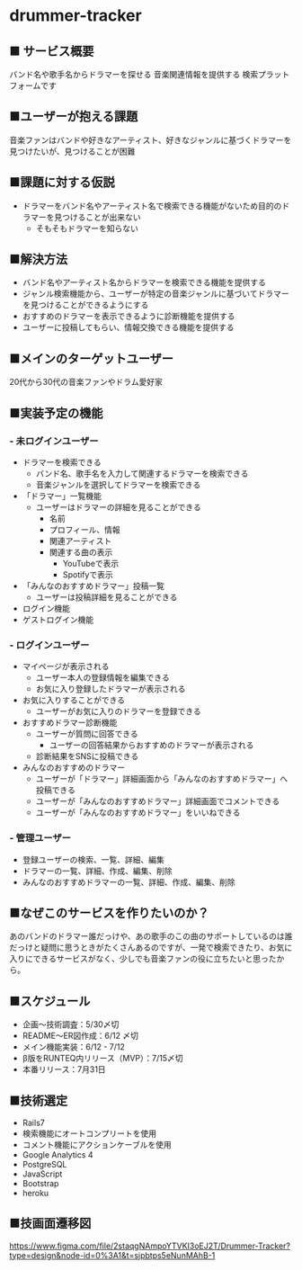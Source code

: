 # drummer-tracker

## ■ サービス概要
バンド名や歌手名からドラマーを探せる
音楽関連情報を提供する
検索プラットフォームです

## ■ユーザーが抱える課題
音楽ファンはバンドや好きなアーティスト、好きなジャンルに基づくドラマーを見つけたいが、見つけることが困難

## ■課題に対する仮説
- ドラマーをバンド名やアーティスト名で検索できる機能がないため目的のドラマーを見つけることが出来ない
  - そもそもドラマーを知らない

## ■解決方法
- バンド名やアーティスト名からドラマーを検索できる機能を提供する
- ジャンル検索機能から、ユーザーが特定の音楽ジャンルに基づいてドラマーを見つけることができるようにする
- おすすめのドラマーを表示できるように診断機能を提供する
- ユーザーに投稿してもらい、情報交換できる機能を提供する

## ■メインのターゲットユーザー
20代から30代の音楽ファンやドラム愛好家

## ■実装予定の機能
### - 未ログインユーザー
  - ドラマーを検索できる
    - バンド名、歌手名を入力して関連するドラマーを検索できる
    - 音楽ジャンルを選択してドラマーを検索できる
  - 「ドラマー」一覧機能
    - ユーザーはドラマーの詳細を見ることができる
      - 名前
      - プロフィール、情報
      - 関連アーティスト
      - 関連する曲の表示
        - YouTubeで表示
        - Spotifyで表示
  - 「みんなのおすすめドラマー」投稿一覧
    - ユーザーは投稿詳細を見ることができる
  - ログイン機能
  - ゲストログイン機能

### - ログインユーザー
  - マイページが表示される
    - ユーザー本人の登録情報を編集できる
    - お気に入り登録したドラマーが表示される
  - お気に入りすることができる
    - ユーザーがお気に入りのドラマーを登録できる
  - おすすめドラマー診断機能
    - ユーザーが質問に回答できる
      - ユーザーの回答結果からおすすめのドラマーが表示される
    - 診断結果をSNSに投稿できる
  - みんなのおすすめのドラマー
    - ユーザーが「ドラマー」詳細画面から「みんなのおすすめドラマー」へ投稿できる
    - ユーザーが「みんなのおすすめドラマー」詳細画面でコメントできる
    - ユーザーが「みんなのおすすめドラマー」をいいねできる
    
### - 管理ユーザー
  - 登録ユーザーの検索、一覧、詳細、編集
  - ドラマーの一覧、詳細、作成、編集、削除
  - みんなのおすすめドラマーの一覧、詳細、作成、編集、削除
  
## ■なぜこのサービスを作りたいのか？
あのバンドのドラマー誰だっけや、あの歌手のこの曲のサポートしているのは誰だっけと疑問に思うときがたくさんあるのですが、一発で検索できたり、お気に入りにできるサービスがなく、少しでも音楽ファンの役に立ちたいと思ったから。

## ■スケジュール
- 企画〜技術調査：5/30〆切
- README〜ER図作成：6/12 〆切
- メイン機能実装：6/12 - 7/12
- β版をRUNTEQ内リリース（MVP）：7/15〆切
- 本番リリース：7月31日

## ■技術選定
- Rails7
- 検索機能にオートコンプリートを使用
- コメント機能にアクションケーブルを使用
- Google Analytics 4
- PostgreSQL
- JavaScript
- Bootstrap
- heroku

## ■技画面遷移図
https://www.figma.com/file/2staqgNAmpoYTVKI3oEJ2T/Drummer-Tracker?type=design&node-id=0%3A1&t=sjpbtps5eNunMAhB-1
